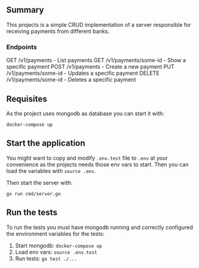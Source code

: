 ## Summary

This projects is a simple CRUD implementation of a server responsible for receiving payments from different banks.

### Endpoints

GET /v1/payments - List payments
GET /v1/payments/some-id - Show a specific payment
POST /v1/payments - Create a new payment
PUT /v1/payments/some-id - Updates a specific payment
DELETE /v1/payments/some-id - Deletes a specific payment

## Requisites

As the project uses mongodb as database you can start it with:

`docker-compose up`

## Start the application

You might want to copy and modify `.env.test` file to `.env` at your convenience as the projects needs those env vars to start. Then you can load the variables with `source .env`.

Then start the server with:

`go run cmd/server.go`

## Run the tests

To run the tests you must have mongodb running and correctly configured the environment variables for the tests:

1) Start mongodb: `docker-compose up`
2) Load env vars: `source .env.test`
3) Run tests: `go test ./...`
